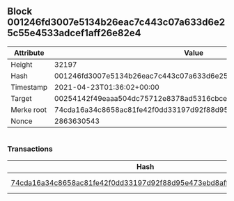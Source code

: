 ## Block 001246fd3007e5134b26eac7c443c07a633d6e25c55e4533adcef1aff26e82e4

Attribute | Value
--- | ---
Height | 32197
Hash | 001246fd3007e5134b26eac7c443c07a633d6e25c55e4533adcef1aff26e82e4
Timestamp | 2021-04-23T01:36:02+00:00
Target | 00254142f49eaaa504dc75712e8378ad5316cbcead634704b3734b6271167cc4
Merke root | 74cda16a34c8658ac81fe42f0dd33197d92f88d95e473ebd8affdd16be65adb7
Nonce | 2863630543

```

```

### Transactions

Hash | Amount
--- | ---
[74cda16a34c8658ac81fe42f0dd33197d92f88d95e473ebd8affdd16be65adb7](74cda16a34c8658ac81fe42f0dd33197d92f88d95e473ebd8affdd16be65adb7.md) | 10.00000000 SKEPTI 
